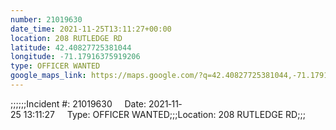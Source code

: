```yaml
---
number: 21019630
date_time: 2021-11-25T13:11:27+00:00
location: 208 RUTLEDGE RD
latitude: 42.40827725381044
longitude: -71.17916375919206
type: OFFICER WANTED
google_maps_link: https://maps.google.com/?q=42.40827725381044,-71.17916375919206
---
```


;;;;;;Incident #: 21019630     Date: 2021‐11‐25 13:11:27     Type: OFFICER WANTED;;;Location: 208 RUTLEDGE RD;;;
